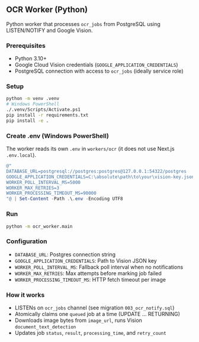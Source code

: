 ## OCR Worker (Python)

Python worker that processes `ocr_jobs` from PostgreSQL using LISTEN/NOTIFY and Google Vision.

### Prerequisites
- Python 3.10+
- Google Cloud Vision credentials (`GOOGLE_APPLICATION_CREDENTIALS`)
- PostgreSQL connection with access to `ocr_jobs` (ideally service role)

### Setup
```bash
python -m venv .venv
# Windows PowerShell
./.venv/Scripts/Activate.ps1
pip install -r requirements.txt
pip install -e .
```

### Create .env (Windows PowerShell)
The worker reads its own `.env` in `workers/ocr` (it does not use Next.js `.env.local`).

```powershell
@"
DATABASE_URL=postgresql://postgres:postgres@127.0.0.1:54322/postgres
GOOGLE_APPLICATION_CREDENTIALS=C:\absolute\path\to\your\vision-key.json
WORKER_POLL_INTERVAL_MS=5000
WORKER_MAX_RETRIES=3
WORKER_PROCESSING_TIMEOUT_MS=90000
"@ | Set-Content -Path .\.env -Encoding UTF8
```

### Run
```bash
python -m ocr_worker.main
```

### Configuration
- `DATABASE_URL`: Postgres connection string
- `GOOGLE_APPLICATION_CREDENTIALS`: Path to Vision JSON key
- `WORKER_POLL_INTERVAL_MS`: Fallback poll interval when no notifications
- `WORKER_MAX_RETRIES`: Max attempts before marking job failed
- `WORKER_PROCESSING_TIMEOUT_MS`: HTTP fetch timeout per image

### How it works
- LISTENs on `ocr_jobs` channel (see migration `003_ocr_notify.sql`)
- Atomically claims one `queued` job at a time (UPDATE ... RETURNING)
- Downloads image bytes from `image_url`, runs Vision `document_text_detection`
- Updates job `status`, `result`, `processing_time`, and `retry_count`

